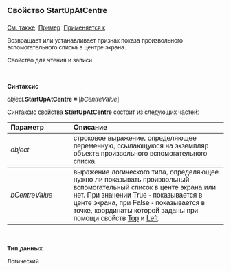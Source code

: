 ﻿<html>
<head>
<title>Произвольный вспомогательный список\StartUpAtCentre</title>
</head>

<body>

<p><font size="4" face="Arial"><strong>Свойство StartUpAtCentre<br>
<br>
</strong></font><font face="Arial"><a href="../AsModalBrowser.html">См. 
также</a>&nbsp; <u>Пример</u>&nbsp; <a href="../AsModalBrowser.html">Применяется 
к</a></font></p>

<p><font face="Arial">Возвращает или устанавливает признак показа 
произвольного вспомогательного списка в центре экрана.</font></p>

<p><font face="Arial">Свойство для чтения и записи. </font></p>

<p class="label">&nbsp;</p>

<p class="label"><font face="Arial"><b>Синтаксис</b></font></p>

<p><font face="Arial"><em>object.</em><strong>StartUpAtCentre = </strong>
[<em>bCentreValue</em>]</font></p>

<p><font face="Arial">Синтаксис свойства <strong>StartUpAtCentre</strong>
состоит из следующих частей:</font></p>

<table border="1" cellPadding="5" cols="2" frame="below" rules="rows">
<TBODY>
  <tr vAlign="top">
    <td class="label" width="29%"><font face="Arial"><b>Параметр</b></font></td>
    <td class="label" width="71%"><font face="Arial"><strong>Описание</strong></font></td>
  </tr>
  <tr>
    <td width="29%"><em><font face="Arial">object</font></em></td>
    <td width="71%"><font face="Arial">строковое выражение, 
	определяющее переменную, ссылающуюся на экземпляр объекта произвольного 
	вспомогательного списка.</font></td>
  </tr>
  <tr>
    <td width="29%"><font face="Arial"><em>bCentreValue</em></font></td>
    <td width="71%"><font face="Arial">выражение логического типа, 
	определяющее нужно ли показывать проиэвольный вспомогательный список в центе 
	экрана или нет. При значении True - показывается в центе экрана, при False - 
	показывается в точке, координаты которой заданы при помощи свойств <a
    href="Top.html">Top</a> и <a href="Left.html">Left</a>.</font></td>
  </tr>
</TBODY>
</table>

<p class="label">&nbsp;</p>

<p class="label"><b><font face="Arial">Тип данных</font></b></p>

<p><font face="Arial">Логический</font></p>
</body>
</html>
